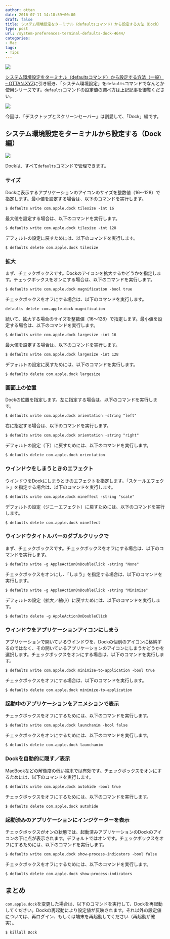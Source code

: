 ```yaml
---
author: ottan
date: 2016-07-11 14:18:59+00:00
draft: false
title: システム環境設定をターミナル（defaultsコマンド）から設定する方法（Dock）
type: post
url: /system-preferences-terminal-defaults-dock-4644/
categories:
- Mac
tags:
- Tips
---
```


![](/images/2016/07/160710-57824e95886ff.jpg)






[システム環境設定をターミナル（defaultsコマンド）から設定する方法（一般） – OTTAN.XYZ](https://ottan.xyz/system-preferences-terminal-defaults-2-4643/)に引き続き、「システム環境設定」を`defaults`コマンドでなんとか使用シリーズです。`defaults`コマンドの設定値の調べ方は上記記事を御覧ください。





![](/images/2016/07/160710-57824ed9609b3.png)






今回は、「デスクトップとスクリーンセーバー」は割愛して、「Dock」編です。





## システム環境設定をターミナルから設定する（Dock編）





![](/images/2016/07/160710-57824edfd8fd1.png)






Dockは、すべて`defaults`コマンドで管理できます。





### サイズ





Dockに表示するアプリケーションのアイコンのサイズを整数値（16〜128）で指定します。最小値を設定する場合は、以下のコマンドを実行します。




    
    $ defaults write com.apple.dock tilesize -int 16





最大値を設定する場合は、以下のコマンドを実行します。




    
    $ defaults write com.apple.dock tilesize -int 128





デフォルトの設定に戻すためには、以下のコマンドを実行します。




    
    $ defaults delete com.apple.dock tilesize





### 拡大





まず、チェックボックスです。Dockのアイコンを拡大するかどうかを指定します。チェックボックスをオンにする場合は、以下のコマンドを実行します。




    
    $ defaults write com.apple.dock magnification -bool true





チェックボックスをオフにする場合は、以下のコマンドを実行します。




    
    defaults delete com.apple.dock magnification





続いて、拡大する場合のサイズを整数値（16〜128）で指定します。最小値を設定する場合は、以下のコマンドを実行します。




    
    $ defaults write com.apple.dock largesize -int 16





最大値を設定する場合は、以下のコマンドを実行します。




    
    $ defaults write com.apple.dock largesize -int 128





デフォルトの設定に戻すためには、以下のコマンドを実行します。




    
    $ defaults delete com.apple.dock largesize





### 画面上の位置





Dockの位置を指定します。左に指定する場合は、以下のコマンドを実行します。




    
    $ defaults write com.apple.dock orientation -string "left"





右に指定する場合は、以下のコマンドを実行します。




    
    $ defaults write com.apple.dock orientation -string "right"





デフォルトの設定（下）に戻すためには、以下のコマンドを実行します。




    
    $ defaults delete com.apple.dock orientation





### ウインドウをしまうときのエフェクト





ウインドウをDockにしまうときのエフェクトを指定します。「スケールエフェクト」を指定する場合は、以下のコマンドを実行します。




    
    $ defaults write com.apple.dock mineffect -string "scale"





デフォルトの設定（ジニーエフェクト）に戻すためには、以下のコマンドを実行します。




    
    $ defaults delete com.apple.dock mineffect





### ウインドウタイトルバーのダブルクリックで





まず、チェックボックスです。チェックボックスをオフにする場合は、以下のコマンドを実行します。




    
    $ defaults write -g AppleActionOnDoubleClick -string "None"





チェックボックスをオンにし、「しまう」を指定する場合は、以下のコマンドを実行します。




    
    $ defaults write -g AppleActionOnDoubleClick -string "Minimize"





デフォルトの設定（拡大／縮小）に戻すためには、以下のコマンドを実行します。




    
    $ defaults delete -g AppleActionOnDoubleClick





### ウインドウをアプリケーションアイコンにしまう





アプリケーションで開いているウインドウを、Dockの個別のアイコンに格納するのではなく、その開いているアプリケーションのアイコンにしまうかどうかを選択します。チェックボックスをオンにする場合は、以下のコマンドを実行します。




    
    $ defaults write com.apple.dock minimize-to-application -bool true





チェックボックスをオフにする場合は、以下のコマンドを実行します。




    
    $ defaults delete com.apple.dock minimize-to-application





### 起動中のアプリケーションをアニメションで表示





チェックボックスをオフにするためには、以下のコマンドを実行します。




    
    $ defaults write com.apple.dock launchanim -bool false





チェックボックスをオンにするためには、以下のコマンドを実行します。




    
    $ defaults delete com.apple.dock launchanim





### Dockを自動的に隠す／表示





MacBookなどの解像度の低い端末では有効です。チェックボックスをオンにするためには、以下のコマンドを実行します。




    
    $ defaults write com.apple.dock autohide -bool true





チェックボックスをオフにするためには、以下のコマンドを実行します。




    
    $ defaults delete com.apple.dock autohide





### 起動済みのアプリケーションにインジケーターを表示





チェックボックスがオンの状態では、起動済みアプリケーションのDockのアイコンの下に点が表示されます。デフォルトではオンです。チェックボックスをオフにするためには、以下のコマンドを実行します。




    
    $ defaults write com.apple.dock show-process-indicators -bool false





チェックボックスをオフにするためには、以下のコマンドを実行します。




    
    $ defaults delete com.apple.dock show-process-indicators





## まとめ





`com.apple.dock`を変更した場合は、以下のコマンドを実行して、Dockを再起動してください。Dockの再起動により設定値が反映されます。それ以外の設定値については、再ログイン、もしくは端末を再起動してください（再起動が確実）。




    
    $ killall Dock
